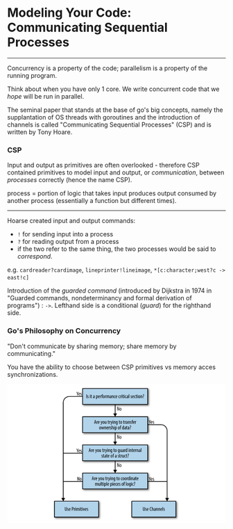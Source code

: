 # Modeling Your Code: Communicating Sequential Processes #
---

Concurrency is a property of the code; parallelism is a property of the running program.

Think about when you have only 1 core. We write concurrent code that we *hope* will be run in parallel.

The seminal paper that stands at the base of go's big concepts, namely the supplantation of OS threads with goroutines and the introduction of channels is called "Communicating Sequential Processes" (CSP) and is written by Tony Hoare.

### CSP ###

Input and output as primitives are often overlooked -  therefore CSP contained primitives to model input and output, or *communication*, between *processes* correctly (hence the name CSP).

process = portion of logic that takes input produces output consumed by another process (essentially a function but different times).

----
Hoarse created input and output commands:

- `!` for sending input into a process
- `?` for reading output from a process
- if the two refer to the same thing, the two processes would be said to *correspond*.

e.g. `cardreader?cardimage`, `lineprinter!lineimage`, `*[c:character;west?c -> east!c]`

Introduction of the *guarded command* (introduced by Dijkstra in 1974 in "Guarded commands, nondeterminancy and formal derivation of programs")
: `->`. Lefthand side is a conditional (*guard*) for the righthand side.

### Go's Philosophy on Concurrency ###

"Don't communicate by sharing memory; share memory by communicating."

You have the ability to choose between CSP primitives vs memory acces synchronizations.

![decision tree](/decision-tree.png)